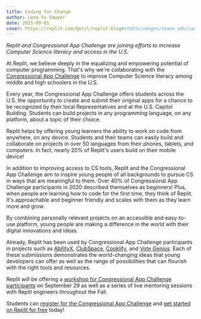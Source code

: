 ```yaml
---
title: Coding for Change
author: Lena Vu Sawyer
date: 2021-09-01
cover: https://replit.com/@util/replit-blog#static/images/teams_edu/cac_logo.png
---
```


*Replit and Congressional App Challenge are joining efforts to increase Computer Science literacy and access in the U.S.* 

At Replit, we believe deeply in the equalizing and empowering potential of computer programming. That's why we're collaborating with the [Congressional App Challenge](https://www.congressionalappchallenge.us/) to improve Computer Science literacy among middle and high schoolers in the U.S. 

Every year, the Congressional App Challenge offers students across the U.S. the opportunity to create and submit their original apps for a chance to be recognized by their local Representatives and at the U.S. Capitol Building. Students can build projects in any programming language, on any platform, about a topic of their choice. 

Replit helps by offering young learners the ability to work on code from anywhere, on any device. Students and their teams can easily build and collaborate on projects in over 50 languages from their phones, tablets, and computers. In fact, nearly 20% of Replit's users build on their mobile device! 

In addition to improving access to CS tools, Replit and the Congressional App Challenge aim to inspire young people of all backgrounds to pursue CS in ways that are meaningful to them. Over 40% of Congressional App Challenge participants in 2020 described themselves as beginners! Plus, when people are learning how to code for the first time, they think of Replit. It's approachable and beginner friendly and scales with them as they learn more and grow. 

By combining personally relevant projects on an accessible and easy-to-use platform, young people are making a difference in the world with their digital innovations and ideas. 

Already, Replit has been used by Congressional App Challenge participants in projects such as [AbilityX](https://youtu.be/D-oefvWg1XA), [ClubSpace](https://www.youtube.com/watch?v=ZT1dNkgOddk), [Cooklify](https://youtu.be/RnP_Dl9QyfE), and [Vote Genius](https://youtu.be/j1JjFqF5WnU). Each of these submissions demonstrates the world-changing ideas that young developers can offer as well as the range of possibilities that can flourish with the right tools and resources.

Replit will be offering a [workshop for Congressional App Challenge participants](https://www.eventbrite.com/e/congressional-app-challenge-webinar-code-anywhere-with-replit-tickets-168951575711) on September 29 as well as a series of live mentoring sessions with Replit engineers throughout the Fall. 

Students can [register for the Congressional App Challenge](https://www.congressionalappchallenge.us/students/student-registration/) and [get started on Replit for free](https://replit.com/) today!  
